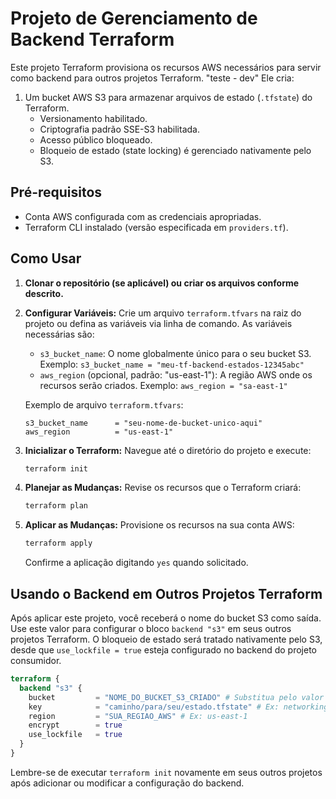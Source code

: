 # Projeto de Gerenciamento de Backend Terraform

Este projeto Terraform provisiona os recursos AWS necessários para servir como backend para outros projetos Terraform. "teste - dev"
Ele cria:
1.  Um bucket AWS S3 para armazenar arquivos de estado (`.tfstate`) do Terraform.
    - Versionamento habilitado.
    - Criptografia padrão SSE-S3 habilitada.
    - Acesso público bloqueado.
    - Bloqueio de estado (state locking) é gerenciado nativamente pelo S3.

## Pré-requisitos

*   Conta AWS configurada com as credenciais apropriadas.
*   Terraform CLI instalado (versão especificada em `providers.tf`).

## Como Usar

1.  **Clonar o repositório (se aplicável) ou criar os arquivos conforme descrito.**

2.  **Configurar Variáveis:**
    Crie um arquivo `terraform.tfvars` na raiz do projeto ou defina as variáveis via linha de comando.
    As variáveis necessárias são:
    *   `s3_bucket_name`: O nome globalmente único para o seu bucket S3.
        Exemplo: `s3_bucket_name = "meu-tf-backend-estados-12345abc"`
    *   `aws_region` (opcional, padrão: "us-east-1"): A região AWS onde os recursos serão criados.
        Exemplo: `aws_region = "sa-east-1"`

    Exemplo de arquivo `terraform.tfvars`:
    ```hcl
    s3_bucket_name      = "seu-nome-de-bucket-unico-aqui"
    aws_region          = "us-east-1"
    ```

3.  **Inicializar o Terraform:**
    Navegue até o diretório do projeto e execute:
    ```bash
    terraform init
    ```

4.  **Planejar as Mudanças:**
    Revise os recursos que o Terraform criará:
    ```bash
    terraform plan
    ```

5.  **Aplicar as Mudanças:**
    Provisione os recursos na sua conta AWS:
    ```bash
    terraform apply
    ```
    Confirme a aplicação digitando `yes` quando solicitado.

## Usando o Backend em Outros Projetos Terraform

Após aplicar este projeto, você receberá o nome do bucket S3 como saída.
Use este valor para configurar o bloco `backend "s3"` em seus outros projetos Terraform. O bloqueio de estado será tratado nativamente pelo S3, desde que `use_lockfile = true` esteja configurado no backend do projeto consumidor.


```terraform
terraform {
  backend "s3" {
    bucket         = "NOME_DO_BUCKET_S3_CRIADO" # Substitua pelo valor de output s3_bucket_name
    key            = "caminho/para/seu/estado.tfstate" # Ex: networking/terraform.tfstate
    region         = "SUA_REGIAO_AWS" # Ex: us-east-1
    encrypt        = true
    use_lockfile   = true
  }
}
```

Lembre-se de executar `terraform init` novamente em seus outros projetos após adicionar ou modificar a configuração do backend.